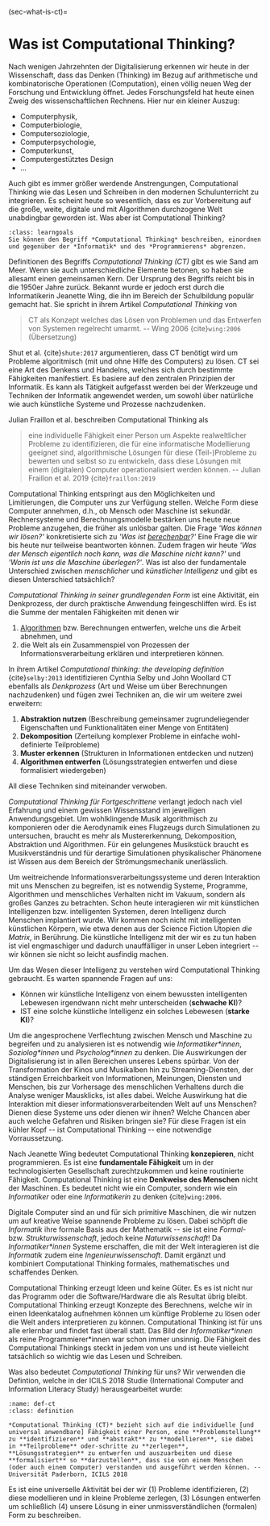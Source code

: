 (sec-what-is-ct)=
# Was ist Computational Thinking?

Nach wenigen Jahrzehnten der Digitalisierung erkennen wir heute in der Wissenschaft, dass das Denken (Thinking) im Bezug auf arithmetische und kombinatorische Operationen (Computation), einen völlig neuen Weg der Forschung und Entwicklung öffnet.
Jedes Forschungsfeld hat heute einen Zweig des wissenschaftlichen Rechnens. 
Hier nur ein kleiner Auszug:

+ Computerphysik, 
+ Computerbiologie, 
+ Computersoziologie, 
+ Computerpsychologie, 
+ Computerkunst,
+ Computergestütztes Design
+ ...
  
Auch gibt es immer größer werdende Anstrengungen, Computational Thinking wie das Lesen und Schreiben in den modernen Schulunterricht zu integrieren.
Es scheint heute so wesentlich, dass es zur Vorbereitung auf die große, weite, digitale und mit Algorithmen durchzogene Welt unabdingbar geworden ist. 
Was aber ist Computational Thinking?

```{admonition} Lernziel
:class: learngoals
Sie können den Begriff *Computational Thinking* beschreiben, einordnen und gegenüber der *Informatik* und des *Programmierens* abgrenzen.
```

Definitionen des Begriffs *Computational Thinking (CT)* gibt es wie Sand am Meer.
Wenn sie auch unterschiedliche Elemente betonen, so haben sie allesamt einen gemeinsamen Kern.
Der Ursprung des Begriffs reicht bis in die 1950er Jahre zurück.
Bekannt wurde er jedoch erst durch die Informatikerin Jeanette Wing, die ihn im Bereich der Schulbildung populär gemacht hat.
Sie spricht in ihrem Artikel *Computational Thinking* von 

>CT als Konzept welches das Lösen von Problemen und das Entwerfen von Systemen regelrecht umarmt. -- Wing 2006 {cite}`wing:2006` (Übersetzung)

Shut et al. {cite}`shute:2017` argumentieren, dass CT benötigt wird um Probleme algoritmisch (mit und ohne Hilfe des Computers) zu lösen.
CT sei eine Art des Denkens und Handelns, welches sich durch bestimmte Fähigkeiten manifestiert.
Es basiere auf den zentralen Prinzipien der Informatik.
Es kann als Tätigkeit aufgefasst werden bei der Werkzeuge und Techniken der Informatik angewendet werden, um sowohl über natürliche wie auch künstliche Systeme und Prozesse nachzudenken.

Julian Fraillon et al. beschreiben Computational Thinking als

>eine individuelle Fähigkeit einer Person um Aspekte realweltlicher Probleme zu identifizieren, die für eine informatische Modellierung geeignet sind, algorithmische Lösungen für diese (Teil-)Probleme zu bewerten und selbst so zu entwickeln, dass diese Lösungen mit einem (digitalen) Computer operationalisiert werden können. -- Julian Fraillon et al. 2019 {cite}`fraillon:2019` 

Computational Thinking entspringt aus den Möglichkeiten und Limitierungen, die Computer uns zur Verfügung stellen.
Welche Form diese Computer annehmen, d.h., ob Mensch oder Maschine ist sekundär.
Rechnersysteme und Berechnungsmodelle bestärken uns heute neue Probleme anzugehen, die früher als unlösbar galten.
Die Frage *'Was können wir lösen?'* konkretisierte sich zu *'Was ist [berechenbar](def-computable)?'*
Eine Frage die wir bis heute nur teilweise beantworten können.
Zudem fragen wir heute *'Was der Mensch eigentlich noch kann, was die Maschine nicht kann?'* und *'Worin ist uns die Maschine überlegen?'*.
Was ist also der fundamentale Unterschied zwischen *menschlicher* und *künstlicher Intelligenz* und gibt es diesen Unterschied tatsächlich?

*Computational Thinking in seiner grundlegenden Form* ist eine Aktivität, ein Denkprozess, der durch praktische Anwendung feingeschliffen wird.
Es ist die Summe der mentalen Fähigkeiten mit denen wir

1. [Algorithmen](def-algorithm) bzw. Berechnungen entwerfen, welche uns die Arbeit abnehmen, und 
2. die Welt als ein Zusammenspiel von Prozessen der Informationsverarbeitung erklären und interpretieren können.

In ihrem Artikel *Computational thinking: the developing definition* {cite}`selby:2013` identifizieren Cynthia Selby und John Woollard CT ebenfalls als *Denkprozess* (Art und Weise um über Berechnungen nachzudenken) und fügen zwei Techniken an, die wir um weitere zwei erweitern:

1. **Abstraktion nutzen** (Beschreibung gemeinsamer zugrundeliegender Eigenschaften und Funktionalitäten einer Menge von Entitäten)
2. **Dekomposition** (Zerteilung komplexer Probleme in einfache wohl-definierte Teilprobleme)
3. **Muster erkennen** (Strukturen in Informationen entdecken und nutzen)
4. **Algorithmen entwerfen** (Lösungsstrategien entwerfen und diese formalisiert wiedergeben)

All diese Techniken sind miteinander verwoben.

*Computational Thinking für Fortgeschrittene* verlangt jedoch nach viel Erfahrung und einem gewissen Wissensstand im jeweiligen Anwendungsgebiet.
Um wohlklingende Musik algorithmisch zu komponieren oder die Aerodynamik eines Flugzeugs durch Simulationen zu untersuchen, braucht es mehr als Mustererkennung, Dekomposition, Abstraktion und Algorithmen.
Für ein gelungenes Musikstück braucht es Musikverständnis und für derartige Simulationen physikalischer Phänomene ist Wissen aus dem Bereich der Strömungsmechanik unerlässlich.

Um weitreichende Informationsverarbeitungssysteme und deren Interaktion mit uns Menschen zu begreifen, ist es notwendig Systeme, Programme, Algorithmen und menschliches Verhalten nicht im Vakuum, sondern als großes Ganzes zu betrachten.
Schon heute interagieren wir mit künstlichen Intelligenzen bzw. intelligenten Systemen, deren Intelligenz durch Menschen implantiert wurde.
Wir kommen noch nicht mit intelligenten künstlichen Körpern, wie etwa denen aus der Science Fiction Utopien *die Matrix*, in Berührung.
Die künstliche Intelligenz mit der wir es zu tun haben ist viel engmaschiger und dadurch unauffälliger in unser Leben integriert -- wir können sie nicht so leicht ausfindig machen.

Um das Wesen dieser Intelligenz zu verstehen wird Computational Thinking gebraucht.
Es warten spannende Fragen auf uns:

+ Können wir künstliche Intelligenz von einem bewussten intelligenten Lebewesen irgendwann nicht mehr unterscheiden (**schwache KI**)?
+ IST eine solche künstliche Intelligenz ein solches Lebewesen (**starke KI**)?

Um die angesprochene Verflechtung zwischen Mensch und Maschine zu begreifen und zu analysieren ist es notwendig wie *Informatiker\*innen*, *Soziolog\*innen* und *Psycholog\*innen* zu denken.
Die Auswirkungen der Digitalisierung ist in allen Bereichen unseres Lebens spürbar.
Von der Transformation der Kinos und Musikalben hin zu Streaming-Diensten, der ständigen Erreichbarkeit von Informationen, Meinungen, Diensten und Menschen, bis zur Vorhersage des menschlichen Verhaltens durch die Analyse weniger Mausklicks, ist alles dabei.
Welche Auswirkung hat die Interaktion mit dieser informationsverarbeitenden Welt auf uns Menschen?
Dienen diese Systeme uns oder dienen wir ihnen?
Welche Chancen aber auch welche Gefahren und Risiken bringen sie?
Für diese Fragen ist ein kühler Kopf -- ist Computational Thinking -- eine notwendige Vorraussetzung.

Nach Jeanette Wing bedeutet Computational Thinking **konzepieren**, nicht programmieren.
Es ist eine **fundamentale Fähigkeit** um in der technologisierten Gesellschaft zurechtzukommen und keine routinierte Fähigkeit.
Computational Thinking ist eine **Denkweise des Menschen** nicht der Maschinen.
Es bedeutet nicht wie ein Computer, sondern wie ein *Informatiker* oder eine *Informatikerin* zu denken {cite}`wing:2006`.

Digitale Computer sind an und für sich primitive Maschinen, die wir nutzen um auf kreative Weise spannende Probleme zu lösen.
Dabei schöpft die *Informatik* ihre formale Basis aus der Mathematik -- sie ist eine *Formal*- bzw. *Strukturwissenschaft*, jedoch keine *Naturwissenschaft*!
Da *Informatiker\*innen* Systeme erschaffen, die mit der Welt interagieren ist die *Informatik* zudem eine *Ingenieurwissenschaft*.
Damit ergänzt und kombiniert Computational Thinking formales, mathematisches und schaffendes Denken. 

Computational Thinking erzeugt Ideen und keine Güter.
Es es ist nicht nur das Programm oder die Software/Hardware die als Resultat übrig bleibt.
Computational Thinking erzeugt Konzepte des Berechnens, welche wir in einen Ideenkatalog aufnehmen können um künftige Probleme zu lösen oder die Welt anders interpretieren zu können.
Computational Thinking ist für uns alle erlernbar und findet fast überall statt.
Das Bild der *Informatiker\*innen* als reine Programmierer\*innen war schon immer unsinnig.
Die Fähigkeit des Computational Thinkings steckt in jedem von uns und ist heute vielleicht tatsächlich so wichtig wie das Lesen und Schreiben.

Was also bedeutet *Computational Thinking* für uns?
Wir verwenden die Defintion, welche in der ICILS 2018 Studie (International Computer and Information Literacy Study) herausgearbeitet wurde:

```{admonition} Computational Thinking
:name: def-ct
:class: definition

*Computational Thinking (CT)* bezieht sich auf die individuelle [und universal anwendbare] Fähigkeit einer Person, eine **Problemstellung** zu **identifizieren** und **abstrakt** zu **modellieren**, sie dabei in **Teilprobleme** oder-schritte zu **zerlegen**, **Lösungsstrategien** zu entwerfen und auszuarbeiten und diese **formalisiert** so **darzustellen**, dass sie von einem Menschen (oder auch einem Computer) verstanden und ausgeführt werden können. -- Universität Paderborn, ICILS 2018
```

Es ist eine universelle Aktivität bei der wir (1) Probleme identifizieren, (2) diese modellieren und in kleine Probleme zerlegen, (3) Lösungen entwerfen um schließlich (4) unsere Lösung in einer unmissverständlichen (formalen) Form zu beschreiben.